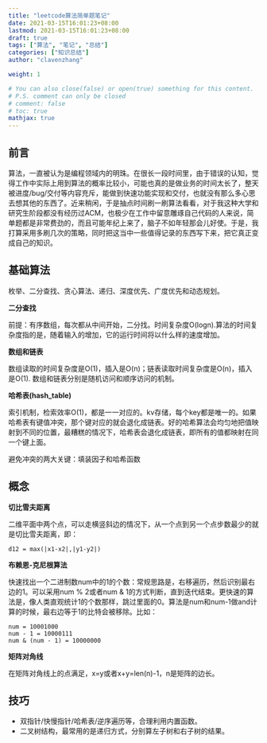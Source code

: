 ```yaml
---
title: "leetcode算法简单题笔记"
date: 2021-03-15T16:01:23+08:00
lastmod: 2021-03-15T16:01:23+08:00
draft: true
tags: ["算法", "笔记", "总结"]
categories: ["知识总结"]
author: "clavenzhang"

weight: 1

# You can also close(false) or open(true) something for this content.
# P.S. comment can only be closed
# comment: false
# toc: true
mathjax: true
---
```

## 前言
算法，一直被认为是编程领域内的明珠。在很长一段时间里，由于错误的认知，觉得工作中实际上用到算法的概率比较小，可能也真的是做业务的时间太长了，整天被进度/bug/交付等内容充斥，能做到快速功能实现和交付，也就没有那么多心思去想其他的东西了。近来稍闲，于是抽点时间刷一刷算法看看，对于我这种大学和研究生阶段都没有经历过ACM，也极少在工作中留意雕琢自己代码的人来说，简单题都是非常费劲的，而且可能年纪上来了，脑子不如年轻那会儿好使。于是，我打算采用多刷几次的策略，同时把这当中一些值得记录的东西写下来，把它真正变成自己的知识。

## 基础算法
枚举、二分查找、贪心算法、递归、深度优先、广度优先和动态规划。

**二分查找**

前提：有序数组，每次都从中间开始，二分找。时间复杂度O(logn).算法的时间复杂度指的是，随着输入的增加，它的运行时间将以什么样的速度增加。

**数组和链表**

数组读取的时间复杂度是O(1)，插入是O(n)；链表读取时间复杂度是O(n)，插入是O(1). 数组和链表分别是随机访问和顺序访问的机制。

**哈希表(hash_table)**

索引机制，检索效率O(1)，都是一一对应的。kv存储，每个key都是唯一的。如果哈希表有键值冲突，那个键对应的就会退化成链表。好的哈希算法会均匀地把值映射到不同的位置，最糟糕的情况下，哈希表会退化成链表，即所有的值都映射在同一个键上面。

避免冲突的两大关键：填装因子和哈希函数

## 概念
**切比雪夫距离**

二维平面中两个点，可以走横竖斜边的情况下，从一个点到另一个点步数最少的就是切比雪夫距离，即：
```
d12 = max(|x1-x2|,|y1-y2|)
```

**布赖恩-克尼根算法**

快速找出一个二进制数num中的1的个数：常规思路是，右移遍历，然后识别最右边的1。可以采用num % 2或者num & 1的方式判断，直到迭代结束。更快速的算法是，像人类直观统计1的个数那样，跳过里面的0。算法是num和num-1做and计算的时候，最右边等于1的比特会被移除。比如：
```
num = 10001000
num - 1 = 10000111
num & (num - 1) = 10000000
```

**矩阵对角线**

在矩阵对角线上的点满足，x=y或者x+y=len(n)-1，n是矩阵的边长。

## 技巧

* 双指针/快慢指针/哈希表/逆序遍历等，合理利用内置函数。
* 二叉树结构，最常用的是递归方式，分别算左子树和右子树的结果。
